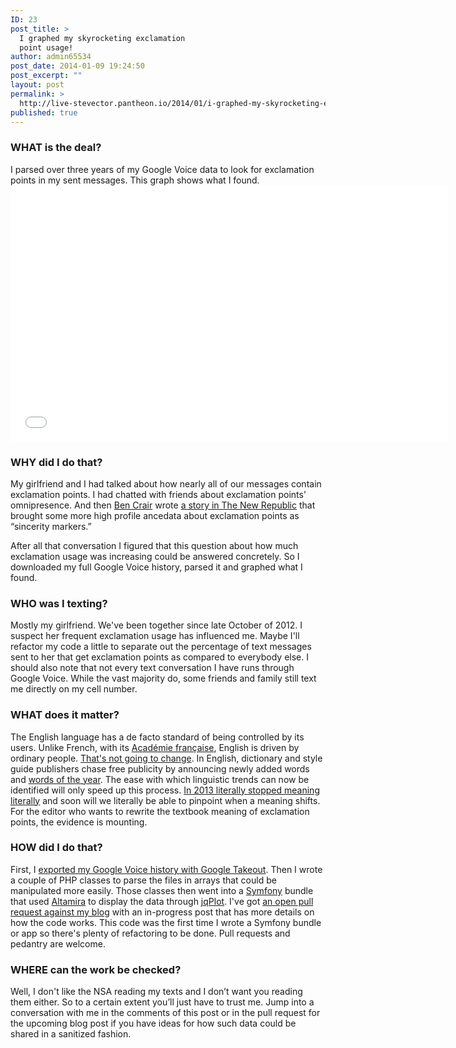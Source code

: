 ```yaml
---
ID: 23
post_title: >
  I graphed my skyrocketing exclamation
  point usage!
author: admin65534
post_date: 2014-01-09 19:24:50
post_excerpt: ""
layout: post
permalink: >
  http://live-stevector.pantheon.io/2014/01/i-graphed-my-skyrocketing-exclamation-point-usage/
published: true
---
```

<h3>WHAT is the deal?</h3>
I parsed over three years of my Google Voice data to look for exclamation points in my sent messages. This graph shows what I found.

<iframe src="/assets/post_specific/2014/01/google_voice_exclamation/chart.htm" width="700px" height="410px" frameborder="0"></iframe>
<h3>WHY did I do that?</h3>
My girlfriend and I had talked about how nearly all of our messages contain exclamation points.
I had chatted with friends about exclamation points’ omnipresence.
And then <a href="https://twitter.com/bencrair">Ben Crair</a> wrote <a href="http://www.newrepublic.com/article/115726/period-our-simplest-punctuation-mark-has-become-sign-anger">a story in The New Republic</a> that brought some more high profile ancedata about exclamation points as “sincerity markers.”

After all that conversation I figured that this question about how much exclamation usage was increasing could be answered concretely.
So I downloaded my full Google Voice history, parsed it and graphed what I found.
<h3>WHO was I texting?</h3>
Mostly my girlfriend. We've been together since late October of 2012.
I suspect her frequent exclamation usage has influenced me.
Maybe I'll refactor my code a little to separate out the percentage of text messages sent to her that get exclamation points as compared to everybody else.
I should also note that not every text conversation I have runs through Google Voice.
While the vast majority do, some friends and family still text me directly on my cell number.
<h3>WHAT does it matter?</h3>
The English language has a de facto standard of being controlled by its users.
Unlike French, with its <a href="http://en.wikipedia.org/wiki/Acad%C3%A9mie_fran%C3%A7aise">Académie française</a>, English is driven by ordinary people.
<a href="http://www.economist.com/blogs/johnson/2010/06/english_academy">That's not going to change</a>.
In English, dictionary and style guide publishers chase free publicity by announcing newly added words and <a href="http://artsbeat.blogs.nytimes.com/2013/11/19/selfie-trumps-twerk-as-oxford-dictionaries-word-of-the-year/?_r=0">words of the year</a>.
The ease with which linguistic trends can now be identified will only speed up this process.
<a href="http://www.prdaily.com/Main/Articles/15033.aspx#">In 2013 literally stopped meaning literally</a> and soon will we literally be able to pinpoint when a meaning shifts.
For the editor who wants to rewrite the textbook meaning of exclamation points, the evidence is mounting.
<h3>HOW did I do that?</h3>
First, I <a href="http://techcrunch.com/2011/09/06/google-now-lets-you-export-google-voice-data/">exported my Google Voice history with Google Takeout</a>.
Then I wrote a couple of PHP classes to parse the files in arrays that could be manipulated more easily.
Those classes then went into a <a href="http://symfony.com/">Symfony</a> bundle that used <a href="https://github.com/Malwarebytes/Altamira">Altamira</a> to display the data through <a href="http://www.jqplot.com/">jqPlot</a>.
I've got <a href="https://github.com/stevector/stevector.github.io/pull/9">an open pull request against my blog</a> with an in-progress post that has more details on how the code works.
This code was the first time I wrote a Symfony bundle or app so there's plenty of refactoring to be done.
Pull requests and pedantry are welcome.
<h3>WHERE can the work be checked?</h3>
Well, I don't like the NSA reading my texts and I don’t want you reading them either.
So to a certain extent you’ll just have to trust me.
Jump into a conversation with me in the comments of this post or in the pull request for the upcoming blog post if you have ideas for how such data could be shared in a sanitized fashion.